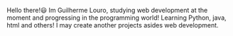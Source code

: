 Hello there!😃
Im Guilherme Louro, studying web development at the moment and progressing in the programming world!
Learning Python, java, html and others!
I may create another projects asides web development.

